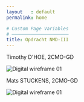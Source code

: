 ```yaml
---
layout   : default
permalink: home

# Custom Page Variables
# ─────────────────────
title: Opdracht NMD-III
---
```

<div class="row bold">
    <div class="col-6">
        <p>Timothy D'HOE, 2CMO-GD</p>
        <img id="timothy" src="{{ '/assets/img/profiel_timothy2.png' | relative_url }}" title="Digital wireframe 01">
    </div>
    <div>
        <p>Mats STUCKENS, 2CMO-GD</p>
        <img src="{{ '/assets/img/profiel_mats.png' | relative_url }}" title="Digital wireframe 01">
    </div>